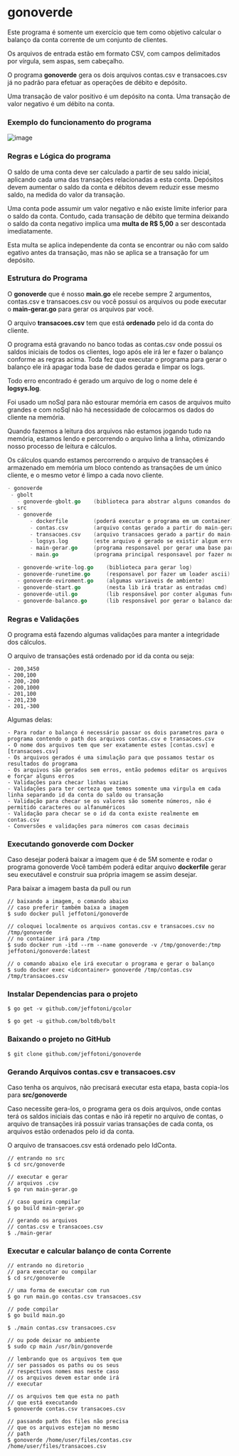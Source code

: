 # gonoverde

Este programa é somente um exercício que tem como objetivo calcular o balanço da conta corrente de um conjunto de clientes.

Os arquivos de entrada estão em formato CSV, com campos delimitados por vírgula, sem aspas, sem cabeçalho.

O programa **gonoverde** gera os dois arquivos contas.csv e transacoes.csv já no padrão para efetuar as operações de débito e depósito.

Uma transação de valor positivo é um depósito​ na conta. Uma transação de valor negativo é um débito​ na conta.

### Exemplo do funcionamento do programa

![image](https://github.com/jeffotoni/gonoverde/blob/master/gifanimation/gonoverde.gif)


### Regras e Lógica do programa

O saldo de uma conta deve ser calculado a partir de seu saldo inicial, aplicando cada uma das transações relacionadas a esta conta. Depósitos devem aumentar o saldo da conta e débitos devem reduzir esse mesmo saldo, na medida do valor da transação. 

Uma conta pode​ assumir um valor negativo e não existe limite inferior para o saldo da conta. Contudo, cada transação de  débito que termina deixando o saldo da conta negativo implica uma **multa de R$ 5,00**​ a ser descontada imediatamente. 

Esta multa se aplica independente da conta se encontrar ou não com saldo  egativo antes da transação, mas não se aplica se a transação for um depósito.

### Estrutura do Programa

O **gonoverde** que é nosso **main.go** ele recebe sempre 2 argumentos, contas.csv e transacoes.csv ou você possui os arquivos ou pode executar o **main-gerar.go** para gerar os arquivos par você.

O arquivo **transacoes.csv** tem que está **ordenado** pelo id da conta do cliente.

O programa está gravando no banco todas as contas.csv onde possui os saldos iniciais de todos os clientes, logo após ele irá ler e fazer o balanço conforme as regras acima.
Toda fez que executar o programa para gerar o balanço ele irá apagar toda base de dados gerada e limpar os logs.

Todo erro encontrado é gerado um arquivo de log o nome dele é **logsys.log**.

Foi usado um noSql para não estourar memória em casos de arquivos muito grandes e com noSql não há necessidade de colocarmos os dados do cliente na memória.

Quando fazemos a leitura dos arquivos não estamos jogando tudo na memória, estamos lendo e percorrendo o arquivo linha a linha, otimizando nosso processo de leitura e cálculos.

Os cálculos quando estamos percorrendo o arquivo de transações é armazenado em memória um bloco contendo as transações de um único cliente, e o mesmo vetor é limpo a cada novo cliente.

```go
- gonoverde
 - gbolt
   - gonoverde-gbolt.go    (biblioteca para abstrar alguns comandos do bolt noSql)
 - src
   - gonoverde
       - dockerfile        (poderá executar o programa em um container)
       - contas.csv        (arquivo contas gerado a partir do main-gerar.go)
       - transacoes.csv    (arquivo transacoes gerado a partir do main-gerar.go)
       - logsys.log        (este arquivo é gerado se existir algum erro)
       - main-gerar.go     (programa responsavel por gerar uma base para simulacao) 
       - main.go           (programa principal responsavel por fazer nosso balanço)
	
   - gonoverde-write-log.go    (biblioteca para gerar log) 
   - gonoverde-runetime.go     (responsavel por fazer um loader ascii)  
   - gonoverde-eviroment.go    (algumas variaveis de ambiente)
   - gonoverde-start.go        (nesta lib irá tratar as entradas cmd)
   - gonoverde-util.go         (lib responsável por conter algumas funções de conversão)
   - gonoverde-balanco.go      (lib responsável por gerar o balanco das contas) 

```
### Regras e Validações

O programa está fazendo algumas validações para manter a integridade dos cálculos.

O arquivo de transações está ordenado por id da conta ou seja:

	- 200,3450
	- 200,100
	- 200,-200
	- 200,1000
	- 201,100
	- 201,230
	- 201,-300

Algumas delas:

	- Para rodar o balanço é necessário passar os dois parametros para o programa contendo o path dos arquivos contas.csv e transacoes.csv
	- O nome dos arquivos tem que ser exatamente estes [contas.csv] e [transacoes.csv]
	- Os arquivos gerados é uma simulação para que possamos testar os resultados do programa
	- Os arquivos são gerados sem erros, então podemos editar os arquivos e forçar alguns erros
	- Validações para checar linhas vazias
	- Validações para ter certeza que temos somente uma virgula em cada linha separando id da conta do saldo ou transação
	- Validação para checar se os valores são somente números, não é permitido caracteres ou alfanuméricos
	- Validação para checar se o id da conta existe realmente em contas.csv
	- Conversões e validações para números com casas decimais


### Executando gonoverde com Docker

Caso desejar poderá baixar a imagem que é de 5M somente e rodar o programa gonoverde
Você também poderá editar arquivo **dockerfile** gerar seu executável e construir sua própria imagem se assim desejar.

Para baixar a imagem basta da pull ou run

```
// baixando a imagem, o comando abaixo 
// caso preferir também baixa a imagem
$ sudo docker pull jeffotoni/gonoverde

// coloquei localmente os arquivos contas.csv e transacoes.csv no /tmp/gonoverde
// no container irá para /tmp
$ sudo docker run -itd --rm --name gonoverde -v /tmp/gonoverde:/tmp jeffotoni/gonoverde:latest

// o comando abaixo ele irá executar o programa e gerar o balanço
$ sudo docker exec <idcontainer> gonoverde /tmp/contas.csv /tmp/transacoes.csv

```

### Instalar Dependencias para o projeto

```
$ go get -v github.com/jeffotoni/gcolor

$ go get -u github.com/boltdb/bolt

```

### Baixando o projeto no GitHub

```
$ git clone github.com/jeffotoni/gonoverde

```

### Gerando Arquivos contas.csv e transacoes.csv

Caso tenha os arquivos, não precisará executar esta etapa, basta copia-los para **src/gonoverde**

Caso necessite gera-los, o programa gera os dois arquivos, onde contas terá os saldos iniciais das contas e não irá repetir no arquivo de contas, o arquivo de transações irá possuir varias transações de cada conta, os arquivos estão ordenados pelo id da conta.

O arquivo de transacoes.csv está ordenado pelo IdConta.

```
// entrando no src
$ cd src/gonoverde

// executar e gerar 
// arquivos .csv
$ go run main-gerar.go

// caso queira compilar
$ go build main-gerar.go

// gerando os arquivos
// contas.csv e transacoes.csv 
$ ./main-gerar

```

### Executar e calcular balanço de conta Corrente

```
// entrando no diretorio
// para executar ou compilar
$ cd src/gonoverde

// uma forma de executar com run
$ go run main.go contas.csv transacoes.csv

// pode compilar
$ go build main.go

$ ./main contas.csv transacoes.csv

// ou pode deixar no ambiente
$ sudo cp main /usr/bin/gonoverde

// lembrando que os arquivos tem que 
// ser passados os paths ou os seus
// respectivos nomes mas neste caso
// os arquivos devem estar onde irá
// executar

// os arquivos tem que esta no path
// que está executando
$ gonoverde contas.csv transacoes.csv

// passando path dos files não precisa
// que os arquivos estejam no mesmo
// path
$ gonoverde /home/user/files/contas.csv /home/user/files/transacoes.csv

```

